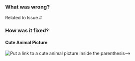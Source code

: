 ### What was wrong?

Related to Issue #

### How was it fixed?


#### Cute Animal Picture

![Put a link to a cute animal picture inside the parenthesis-->]()